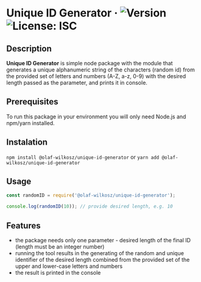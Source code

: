 # Unique ID Generator &middot; ![Version](https://img.shields.io/github/package-json/v/olaf-wilkosz/unique-id-generator?style=for-the-badge) ![License: ISC](https://img.shields.io/github/license/olaf-wilkosz/unique-id-generator?style=for-the-badge)

## Description

**Unique ID Generator** is simple node package with the module that generates a unique alphanumeric string of the characters (random id) from the provided set of letters and numbers (A-Z, a-z, 0-9) with the desired length passed as the parameter, and prints it in console.

## Prerequisites

To run this package in your environment you will only need Node.js and npm/yarn installed.

## Instalation

`npm install @olaf-wilkosz/unique-id-generator`
or
`yarn add @olaf-wilkosz/unique-id-generator`

## Usage

``` js
const randomID = require('@olaf-wilkosz/unique-id-generator');

console.log(randomID(10)); // provide desired length, e.g. 10
```

## Features

* the package needs only one parameter - desired length of the final ID (length must be an integer number)
* running the tool results in the generating of the random and unique identifier of the desired length combined from the provided set of the upper and lower-case letters and numbers
* the result is printed in the console